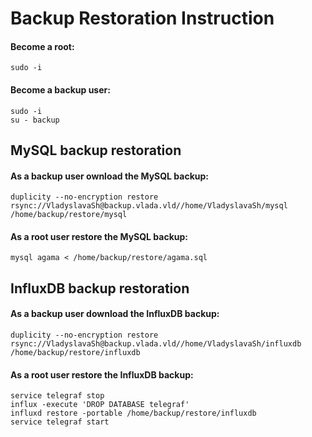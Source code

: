 
# Backup Restoration Instruction

#### Become a **root**:
```
sudo -i
```

#### Become a **backup** user:
```
sudo -i
su - backup
```

## MySQL backup restoration

#### As a backup user ownload the MySQL backup:
```
duplicity --no-encryption restore rsync://VladyslavaSh@backup.vlada.vld//home/VladyslavaSh/mysql /home/backup/restore/mysql
```

#### As a root user restore the MySQL backup:
```
mysql agama < /home/backup/restore/agama.sql
```

## InfluxDB backup restoration

#### As a backup user download the InfluxDB backup:
```
duplicity --no-encryption restore rsync://VladyslavaSh@backup.vlada.vld//home/VladyslavaSh/influxdb /home/backup/restore/influxdb
```

#### As a root user restore the InfluxDB backup:
```
service telegraf stop
influx -execute 'DROP DATABASE telegraf'
influxd restore -portable /home/backup/restore/influxdb
service telegraf start
```
